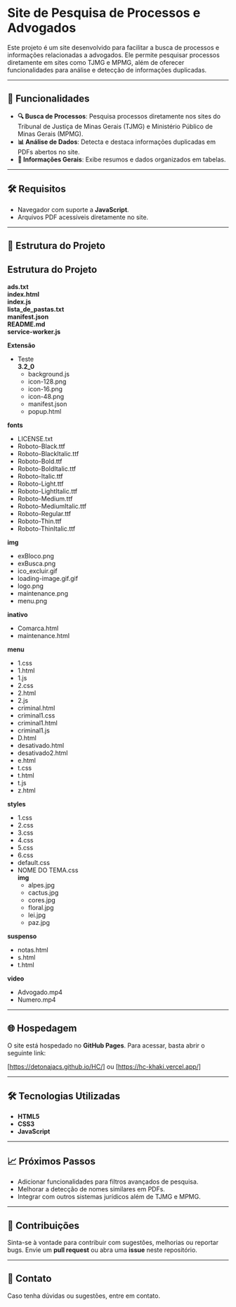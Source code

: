 # Site de Pesquisa de Processos e Advogados

Este projeto é um site desenvolvido para facilitar a busca de processos e informações relacionadas a advogados. Ele permite pesquisar processos diretamente em sites como TJMG e MPMG, além de oferecer funcionalidades para análise e detecção de informações duplicadas.

---

## 🚀 Funcionalidades

- **🔍 Busca de Processos**: Pesquisa processos diretamente nos sites do Tribunal de Justiça de Minas Gerais (TJMG) e Ministério Público de Minas Gerais (MPMG).
- **📊 Análise de Dados**: Detecta e destaca informações duplicadas em PDFs abertos no site.
- **📂 Informações Gerais**: Exibe resumos e dados organizados em tabelas.
---

## 🛠️ Requisitos

- Navegador com suporte a **JavaScript**.
- Arquivos PDF acessíveis diretamente no site.

---

## 📂 Estrutura do Projeto
## Estrutura do Projeto

**ads.txt**  
**index.html**  
**index.js**  
**lista_de_pastas.txt**  
**manifest.json**  
**README.md**  
**service-worker.js**  

**Extensão**  
  - Teste  
  **3.2_0**  
    - background.js  
    - icon-128.png  
    - icon-16.png  
    - icon-48.png  
    - manifest.json  
    - popup.html  

**fonts**  
  - LICENSE.txt  
  - Roboto-Black.ttf  
  - Roboto-BlackItalic.ttf  
  - Roboto-Bold.ttf  
  - Roboto-BoldItalic.ttf  
  - Roboto-Italic.ttf  
  - Roboto-Light.ttf  
  - Roboto-LightItalic.ttf  
  - Roboto-Medium.ttf  
  - Roboto-MediumItalic.ttf  
  - Roboto-Regular.ttf  
  - Roboto-Thin.ttf  
  - Roboto-ThinItalic.ttf  

**img**  
  - exBloco.png  
  - exBusca.png  
  - ico_excluir.gif  
  - loading-image.gif.gif  
  - logo.png  
  - maintenance.png  
  - menu.png  

**inativo**  
  - Comarca.html  
  - maintenance.html  

**menu**  
  - 1.css  
  - 1.html  
  - 1.js  
  - 2.css  
  - 2.html  
  - 2.js  
  - criminal.html  
  - criminal1.css  
  - criminal1.html  
  - criminal1.js  
  - D.html  
  - desativado.html  
  - desativado2.html  
  - e.html  
  - t.css  
  - t.html  
  - t.js  
  - z.html  

**styles**  
  - 1.css  
  - 2.css  
  - 3.css  
  - 4.css  
  - 5.css  
  - 6.css  
  - default.css  
  - NOME DO TEMA.css  
  **img**  
    - alpes.jpg  
    - cactus.jpg  
    - cores.jpg  
    - floral.jpg  
    - lei.jpg  
    - paz.jpg  

**suspenso**  
  - notas.html  
  - s.html  
  - t.html  

**video**  
  - Advogado.mp4  
  - Numero.mp4

    
---
## 🌐 Hospedagem

O site está hospedado no **GitHub Pages**. Para acessar, basta abrir o seguinte link:

[https://detonajacs.github.io/HC/]
ou
[https://hc-khaki.vercel.app/]

---

## 🛠️ Tecnologias Utilizadas

- **HTML5**
- **CSS3**
- **JavaScript**

---

## 📈 Próximos Passos

- Adicionar funcionalidades para filtros avançados de pesquisa.
- Melhorar a detecção de nomes similares em PDFs.
- Integrar com outros sistemas jurídicos além de TJMG e MPMG.

---

## 🤝 Contribuições

Sinta-se à vontade para contribuir com sugestões, melhorias ou reportar bugs. Envie um **pull request** ou abra uma **issue** neste repositório.

---

## 📧 Contato

Caso tenha dúvidas ou sugestões, entre em contato.

